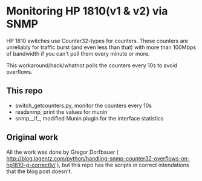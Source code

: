 Monitoring HP 1810(v1 & v2) via SNMP 
==============
HP 1810 switches use Counter32-types for counters. These counters are unreliably for traffic burst (and even less than that) with more than 100Mbps of bandwidth if you can't poll them every minute or more. 

This workaround/hack/whatnot polls the counters every 10s to avoid overflows. 

## This repo

- switch_getcounters.py, monitor the counters every 10s
- readsnmp, print the values for munin
- snmp__if_, modified Munin plugin for the interface statistics

## Original work
All the work was done by Gregor Dorfbauer ( http://blog.lagentz.com/python/handling-snmp-counter32-overflows-on-hp1810-g-correctly/
 ), but this repo has the scripts in correct intendations that the blog post doesn't.